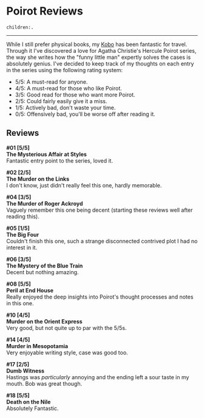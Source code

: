 # Poirot Reviews
```query
children:.
```
---

While I still prefer physical books, my [Kobo](https://au.kobobooks.com/products/kobo-clara-2e) has been fantastic for travel. Through it I've discovered a love for Agatha Christie's Hercule Poirot series, the way she writes how the "funny little man" expertly solves the cases is absolutely genius. I've decided to keep track of my thoughts on each entry in the series using the following rating system:

* 5/5: A must-read for anyone.
* 4/5: A must-read for those who like Poirot.
* 3/5: Good read for those who want more Poirot.
* 2/5: Could fairly easily give it a miss.
* 1/5: Actively bad, don't waste your time.
* 0/5: Offensively bad, you'll be worse off after reading it.

## Reviews

**\#01 [5/5] <br> The Mysterious Affair at Styles**<br>
Fantastic entry point to the series, loved it.

**\#02 [2/5] <br> The Murder on the Links**<br>
I don't know, just didn't really feel this one, hardly memorable.

**\#04 [3/5] <br> The Murder of Roger Ackroyd**<br>
Vaguely remember this one being decent (starting these reviews well after reading this).

**\#05 [1/5] <br> The Big Four**<br>
Couldn't finish this one, such a strange disconnected contrived plot I had no interest in it.

**\#06 [3/5] <br> The Mystery of the Blue Train**<br>
Decent but nothing amazing.

**\#08 [5/5] <br> Peril at End House**<br>
Really enjoyed the deep insights into Poirot's thought processes and notes in this one.

**\#10 [4/5] <br> Murder on the Orient Express**<br>
Very good, but not quite up to par with the 5/5s.

**\#14 [4/5] <br> Murder in Mesopotamia**<br>
Very enjoyable writing style, case was good too.

**\#17 [2/5] <br> Dumb Witness**<br>
Hastings was *particularly* annoying and the ending left a sour taste in my mouth. Bob was great though.

**\#18 [5/5] <br> Death on the Nile**<br>
Absolutely Fantastic.
